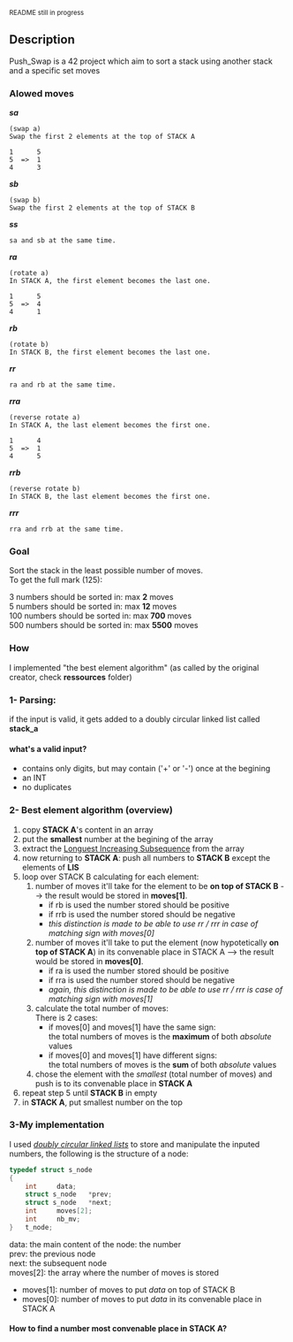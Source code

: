 <sub>README still in progress</sub>  
## Description 
Push_Swap is a 42 project which aim to sort a stack using another stack and a specific set moves

### Alowed moves
***sa***
```
(swap a)
Swap the first 2 elements at the top of STACK A

1      5
5  =>  1
4      3
```
***sb***
```
(swap b)
Swap the first 2 elements at the top of STACK B
```
***ss***
```
sa and sb at the same time.
```
***ra***
```
(rotate a)
In STACK A, the first element becomes the last one.

1      5
5  =>  4 
4      1
```
***rb***
```
(rotate b)
In STACK B, the first element becomes the last one.
```
***rr***
```
ra and rb at the same time.
```
***rra***
```
(reverse rotate a)
In STACK A, the last element becomes the first one.

1      4
5  =>  1
4      5
```
***rrb***
```
(reverse rotate b)
In STACK B, the last element becomes the first one.
```
***rrr***
```
rra and rrb at the same time.
```
### Goal
Sort the stack in the least possible number of moves.  
To get the full mark (125):   

3 numbers should be sorted in: max **2** moves  
5 numbers should be sorted in: max **12** moves  
100 numbers should be sorted in: max **700** moves   
500 numbers should be sorted in: max **5500** moves  

### How  
I implemented "the best element algorithm" (as called by the original creator, check **ressources** folder)
### 1- Parsing:  
if the input is valid, it gets added to a doubly circular linked list called **stack_a**  
#### what's a valid input?
- contains only digits, but may contain ('+' or '-') once at the begining  
- an INT  
- no duplicates   
### 2- Best element algorithm (overview)
1. copy **STACK A**'s content in an array  
2. put the **smallest** number at the begining of the array   
3. extract the [Longuest Increasing Subsequence](https://www.geeksforgeeks.org/longest-increasing-subsequence-dp-3/) from the array  
4. now returning to **STACK A**: push all numbers to **STACK B** except the elements of **LIS**   
5. loop over STACK B calculating for each element:   
	1. number of moves it'll take for the element to be **on top of STACK B** --> the result would be stored in **moves[1]**.   
		- if rb is used the number stored should be positive  
		- if rrb is used the number stored should be negative  
		- *this distinction is made to be able to use rr / rrr in case of matching sign with moves[0]*  
	2. number of moves it'll take to put the element (now hypotetically **on top of STACK A**) in its convenable place in STACK A  --> the result would be stored in **moves[0]**.    
		- if ra is used the number stored should be positive   
		- if rra is used the number stored should be negative  
		- *again, this distinction is made to be able to use rr / rrr is case of matching sign with moves[1]*   
	3. calculate the total number of moves:   
		There is 2 cases:   
		- if moves[0] and moves[1] have the same sign:   
			the total numbers of moves is the **maximum** of both *absolute* values  
		- if moves[0] and moves[1] have different signs:  
			the total numbers of moves is the **sum** of both *absolute* values  
	 4. chose the element with the _smallest_ (total number of moves) and push is to its convenable place in **STACK A**  
6. repeat step 5 until **STACK B** in empty  
7. in **STACK A**, put smallest number on the top  
### 3-My implementation
I used [_doubly circular linked lists_](https://www.geeksforgeeks.org/doubly-circular-linked-list-set-1-introduction-and-insertion/) to store and manipulate the inputed numbers, the following is the structure of a node: 
```c
typedef struct s_node
{
	int		data;
	struct s_node	*prev;
	struct s_node	*next;
	int		moves[2];
	int		nb_mv;
}	t_node;
```
data: the main content of the node: the number  
prev: the previous node  
next: the subsequent node    
moves[2]: the array where the number of moves is stored   
- moves[1]: number of moves to put _data_ on top of STACK B   
- moves[0]: number of moves to put _data_ in its convenable place in STACK A
#### How to find a number most convenable place in STACK A?    
